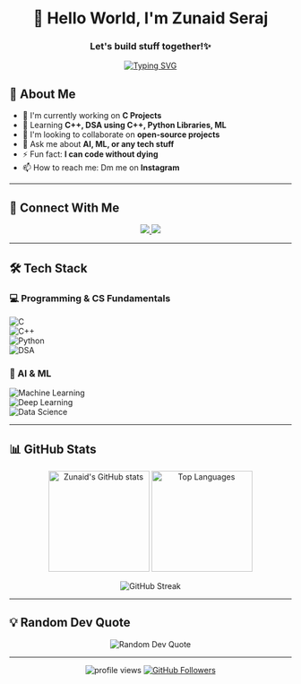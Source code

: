 <h1 align="center">👋 Hello World, I'm Zunaid Seraj </h1>
<h3 align="center"> Let's build stuff together!✨ </h3>

<p align="center">
  <a href="https://git.io/typing-svg"><img src="https://readme-typing-svg.demolab.com?font=Fira+Code&pause=1000&color=000000&center=true&vCenter=true&width=435&lines=Enterpreneur+mindset;Flutter+Developer;Open-Source+Enthusiast;Tech+Writer;Problem+Solver" alt="Typing SVG" /></a>
</p>

## 🌟 About Me

- 🔭 I'm currently working on **C Projects**
- 🌱 Learning **C++, DSA using C++, Python Libraries, ML**
- 👯 I'm looking to collaborate on **open-source projects**
- 💬 Ask me about **AI, ML, or any tech stuff**
- ⚡ Fun fact: **I can code without dying**
- 📫 How to reach me: Dm me on **Instagram**

---

## 🔗 Connect With Me

<p align="center">
  <a href="https://www.linkedin.com/in/zunaid-seraj-0a4641368/">
    <img src="https://img.shields.io/badge/LinkedIn-0077B5?style=for-the-badge&logo=linkedin&logoColor=white" />
  </a>
  <a href="mailto:thezunaid.dev@gmail.com">
    <img src="https://img.shields.io/badge/Gmail-D14836?style=for-the-badge&logo=gmail&logoColor=white" />
  </a>
</p>

---

## 🛠️ Tech Stack

### 💻 Programming & CS Fundamentals  
![C](https://img.shields.io/badge/C-00599C?style=for-the-badge&logo=c&logoColor=white)  
![C++](https://img.shields.io/badge/C++-00599C?style=for-the-badge&logo=cplusplus&logoColor=white)  
![Python](https://img.shields.io/badge/Python-3776AB?style=for-the-badge&logo=python&logoColor=white)  
![DSA](https://img.shields.io/badge/DSA-FF6F00?style=for-the-badge&logo=algorithm&logoColor=white)  

### 🤖 AI & ML  
![Machine Learning](https://img.shields.io/badge/ML-102230?style=for-the-badge&logo=tensorflow&logoColor=orange)  
![Deep Learning](https://img.shields.io/badge/Deep_Learning-FF6F00?style=for-the-badge&logo=pytorch&logoColor=white)  
![Data Science](https://img.shields.io/badge/Data_Science-4B8BBE?style=for-the-badge&logo=scikitlearn&logoColor=white)  


---

## 📊 GitHub Stats  

<p align="center">
  <img height="180em" src="https://github-readme-stats.vercel.app/api?username=zunaidseraj&show_icons=true&theme=radical&include_all_commits=true&count_private=true" alt="Zunaid's GitHub stats" />
  <img height="180em" src="https://github-readme-stats.vercel.app/api/top-langs/?username=zunaidseraj&layout=compact&theme=radical&langs_count=8" alt="Top Languages" />
</p>  

<p align="center">
  <img src="https://github-readme-streak-stats.herokuapp.com/?user=zunaidseraj&theme=radical" alt="GitHub Streak" />
</p>  

---

## 💡 Random Dev Quote

<p align="center">
  <img src="https://quotes-github-readme.vercel.app/api?type=horizontal&theme=radical" alt="Random Dev Quote" />
</p>

---

<p align="center">
  <img src="https://komarev.com/ghpvc/?username=zunaidseraj&label=Profile%20views&color=0e75b6&style=flat" alt="profile views" /> 
  <a href="https://github.com/zunaidseraj?tab=followers">
    <img src="https://img.shields.io/github/followers/zunaidseraj?label=Followers&style=social" alt="GitHub Followers">
  </a>
</p>
